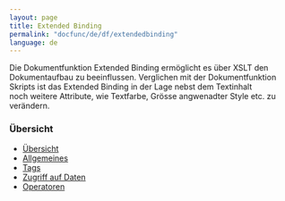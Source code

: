 ```yaml
---
layout: page
title: Extended Binding
permalink: "docfunc/de/df/extendedbinding"
language: de
---
```


Die Dokumentfunktion Extended Binding ermöglicht es über XSLT den Dokumentaufbau zu beeinflussen. Verglichen mit der Dokumentfunktion Skripts ist das Extended Binding in der Lage nebst dem Textinhalt<br/>
noch weitere Attribute, wie Textfarbe, Grösse angwenadter Style etc. zu verändern.

### Übersicht

- [Übersicht](#übersicht)
- [Allgemeines](#allgemeines)
- [Tags](#tags)
- [Zugriff auf Daten](#zugriffaufdaten)
- [Operatoren](#operatoren)
